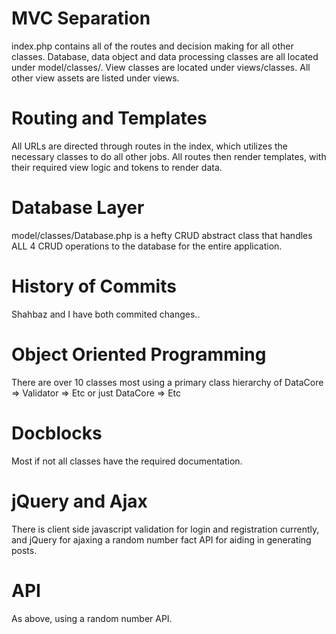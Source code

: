 # MVC Separation

index.php contains all of the routes and decision making for all other classes.
Database, data object and data processing classes are all located under model/classes/.
View classes are located under views/classes. All other view assets are listed under views. 

# Routing and Templates

All URLs are directed through routes in the index, which utilizes the necessary classes to do all other jobs. All routes then render templates, with their required view logic and tokens to render data.

# Database Layer

model/classes/Database.php is a hefty CRUD abstract class that handles ALL 4 CRUD operations to the database for the entire application.

# History of Commits

Shahbaz and I have both commited changes..

# Object Oriented Programming

There are over 10 classes most using a primary class hierarchy of DataCore => Validator => Etc or just DataCore => Etc

# Docblocks

Most if not all classes have the required documentation.

# jQuery and Ajax

There is client side javascript validation for login and registration currently, and jQuery for ajaxing a random number fact API for aiding in generating posts.

# API

As above, using a random number API.

